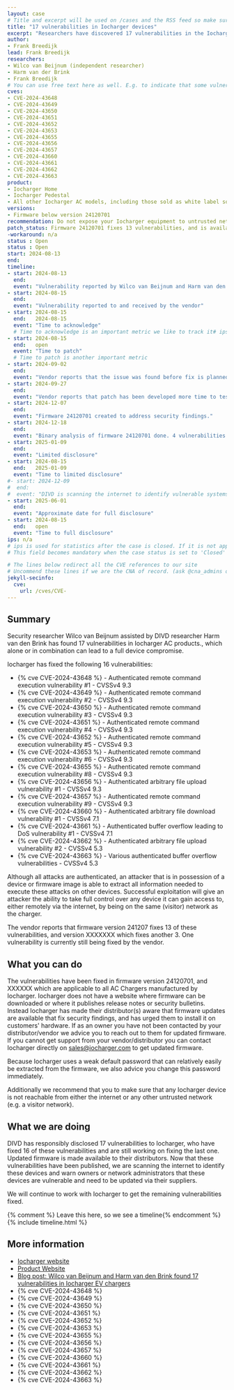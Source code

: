 ```yaml
---
layout: case
# Title and excerpt will be used on /cases and the RSS feed so make sure they reflect the case well
title: "17 vulnerabilities in Iocharger devices"
excerpt: "Researchers have discovered 17 vulnerabilities in the Iocharger firmware for AC model changers, which alone or in combination can lead to full device compromise. 16 vulnerabilities have been fixed, 1 has not yet been fixed.  Owners are advised to ensure that these devices cannot be reached from untrusted networks."
author: 
- Frank Breedijk
lead: Frank Breedijk
researchers:
- Wilco van Beijnum (independent researcher)
- Harm van der Brink 
- Frank Breedijk
# You can use free text here as well. E.g. to indicate that some vulnerabilities don't have CVEs assigned (yet). But, given that we discovered that you should always be able to get a CVE id from @cna_admins on Slack
cves:
- CVE-2024-43648
- CVE-2024-43649
- CVE-2024-43650
- CVE-2024-43651
- CVE-2024-43652
- CVE-2024-43653
- CVE-2024-43655
- CVE-2024-43656
- CVE-2024-43657
- CVE-2024-43660
- CVE-2024-43661
- CVE-2024-43662
- CVE-2024-43663
product: 
- Iocharger Home
- Iocharger Pedestal
- All other Iocharger AC models, including those sold as white label solutions under a different brand name
versions: 
- Firmware below version 24120701
recommendation: Do not expose your Iocharger equipment to untrusted networks (e.g. the internet or a visitor network). If internet connectivity is needed, place the device behind a NAT gateway and block all incoming traffic.
patch_status: Firmware 24120701 fixes 13 vulnerabilities, and is available via distributors of Iocharger
-workaround: n/a
status : Open
status : Open
start: 2024-08-13
end: 
timeline:
- start: 2024-08-13
  end:
  event: "Vulnerability reported by Wilco van Beijnum and Harm van den Brink to CSIRT"
- start: 2024-08-15
  end:
  event: "Vulnerability reported to and received by the vendor"
- start: 2024-08-15
  end:   2024-08-15  
  event: "Time to acknowledge"
  # Time to acknowledge is an important metric we like to track it# ips: 0 
- start: 2024-08-15
  end:   open
  event: "Time to patch"
  # Time to patch is another important metric
- start: 2024-09-02
  end:  
  event: "Vendor reports that the issue was found before fix is planned for the near future.'"
- start: 2024-09-27
  end:  
  event: "Vendor reports that patch has been developed more time to test is needed."
- start: 2024-12-07
  end:  
  event: "Firmware 24120701 created to address security findings."
- start: 2024-12-18
  end:  
  event: "Binary analysis of firmware 24120701 done. 4 vulnerabilities unfixed. Reported to vendor."
- start: 2025-01-09
  end:   
  event: "Limited disclosure"
- start: 2024-08-15
  end:   2025-01-09
  event: "Time to limited disclosure"
#- start: 2024-12-09
#  end:  
#  event: "DIVD is scanning the internet to identify vulnerable systems"
- start: 2025-06-01
  end:  
  event: "Approximate date for full disclosure"
- start: 2024-08-15
  end:   open
  event: "Time to full disclosure"
ips: n/a
# ips is used for statistics after the case is closed. If it is not applicable, you can set IPs to n/a (e.g. stolen credentials)
# This field becomes mandatory when the case status is set to 'Closed'

# The lines below redirect all the CVE references to our site
# Uncommend these lines if we are the CNA of record. (ask @cna_admins on Slack if you don't know)
jekyll-secinfo:
  cve:
    url: /cves/CVE-
---
```

## Summary

Security researcher Wilco van Beijnum assisted by DIVD researcher Harm van den Brink has found 17 vulnerabilities in Iocharger AC products., which alone or in combination can lead to a full device compromise.

Iocharger has fixed the following 16 vulnerabilities:
- {% cve CVE-2024-43648 %} - Authenticated remote command execution vulnerability #1 - CVSSv4 9.3
- {% cve CVE-2024-43649 %} - Authenticated remote command execution vulnerability #2 - CVSSv4 9.3
- {% cve CVE-2024-43650 %} - Authenticated remote command execution vulnerability #3 - CVSSv4 9.3
- {% cve CVE-2024-43651 %} - Authenticated remote command execution vulnerability #4 - CVSSv4 9.3
- {% cve CVE-2024-43652 %} - Authenticated remote command execution vulnerability #5 - CVSSv4 9.3
- {% cve CVE-2024-43653 %} - Authenticated remote command execution vulnerability #6 - CVSSv4 9.3
- {% cve CVE-2024-43655 %} - Authenticated remote command execution vulnerability #8 - CVSSv4 9.3
- {% cve CVE-2024-43656 %} - Authenticated arbitrary file upload vulnerability #1 - CVSSv4 9.3
- {% cve CVE-2024-43657 %} - Authenticated remote command execution vulnerability #9 - CVSSv4 9.3
- {% cve CVE-2024-43660 %} - Authenticated arbitrary file download vulnerability #1 - CVSSv4 7.1
- {% cve CVE-2024-43661 %} - Authenticated buffer overflow leading to DoS vulnerability #1 - CVSSv4 7.1
- {% cve CVE-2024-43662 %} - Authenticated arbitrary file upload vulnerability #2 - CVSSv4 5.3
- {% cve CVE-2024-43663 %} - Various authenticated buffer overflow vulnerabilities - CVSSv4 5.3

Although all attacks are authenticated, an attacker that is in possession of a device or firmware image is able to extract all information needed to execute these attacks on other devices. Successful exploitation will give an attacker the ability to take full control over any device it can gain access to, either remotely via the internet, by being on the same (visitor) network as the charger.

The vendor reports that firmware version 241207 fixes 13 of these vulnerabilities, and version XXXXXXX which fixes another 3. One vulnerability is currently still being fixed by the vendor.

## What you can do

The vulnerabilities have been fixed in firmware version 24120701, and XXXXXX which are applicable to all AC Chargers manufactured by Iocharger. Iocharger does not have a website where firmware can be downloaded or where it publishes release notes or security bulletins. Instead Iocharger has made their distributor(s) aware that firmware updates are available that fix security findings, and has urged them to install it on customers' hardware. If as an owner you have not been contacted by your distributor/vendor we advice you to reach out to them for updated firmware. If you cannot get support from your vendor/distributor you can contact Iocharger directly on sales@iocharger.com to get updated firmware.

Because Iocharger uses a weak default password that can relatively easily be extracted from the firmware, we also advice you change this password immediately.

Additionally we recommend that you to make sure that any Iocharger device is not reachable from either the internet or any other untrusted network (e.g. a visitor network).

## What we are doing

DIVD has responsibly disclosed 17 vulnerabilities to Iocharger, who have fixed 16 of these vulnerabilities and are still working on fixing the last one. Updated firmware is made available to their distributors. Now that these vulnerabilities have been published, we are scanning the internet to identify these devices and warn owners or network administrators that these devices are vulnerable and need to be updated via their suppliers.

We will continue to work with Iocharger to get the remaining vulnerabilities fixed.

{% comment %}  Leave this here, so we see a timeline{% endcomment %}
{% include timeline.html %}

## More information
* [Iocharger website](https://iocharger.com/)
* [Product Website](https://www.iocharger.com/products/)
* [Blog post: Wilco van Beijnum and Harm van den Brink found 17 vulnerabilities in Iocharger EV chargers](/2025/01/09/Zero-day-vulnerabilities-ioCharger/)
* {% cve CVE-2024-43648 %}
* {% cve CVE-2024-43649 %}
* {% cve CVE-2024-43650 %}
* {% cve CVE-2024-43651 %}
* {% cve CVE-2024-43652 %}
* {% cve CVE-2024-43653 %}
* {% cve CVE-2024-43655 %}
* {% cve CVE-2024-43656 %}
* {% cve CVE-2024-43657 %}
* {% cve CVE-2024-43660 %}
* {% cve CVE-2024-43661 %}
* {% cve CVE-2024-43662 %}
* {% cve CVE-2024-43663 %}
